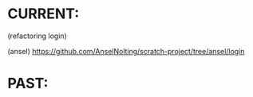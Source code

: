 # CURRENT:  
(refactoring login)

(ansel) https://github.com/AnselNolting/scratch-project/tree/ansel/login


# PAST: 
